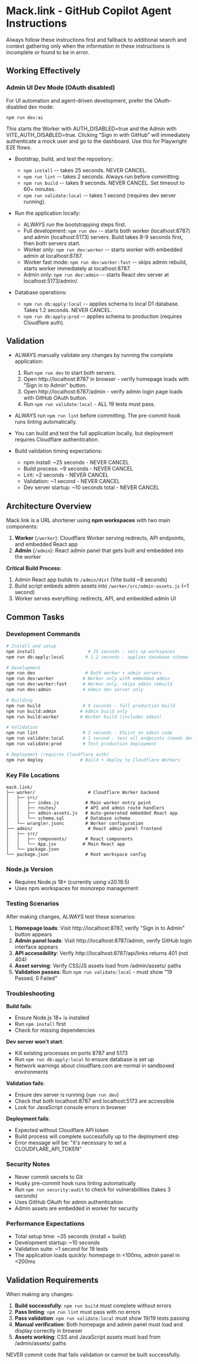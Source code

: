 # Mack.link - GitHub Copilot Agent Instructions

Always follow these instructions first and fallback to additional search and context gathering only when the information in these instructions is incomplete or found to be in error.

## Working Effectively

### Admin UI Dev Mode (OAuth disabled)

For UI automation and agent-driven development, prefer the OAuth-disabled dev mode:

```
npm run dev:ai
```

This starts the Worker with AUTH_DISABLED=true and the Admin with VITE_AUTH_DISABLED=true. Clicking “Sign in with GitHub” will immediately authenticate a mock user and go to the dashboard. Use this for Playwright E2E flows.

- Bootstrap, build, and test the repository:
  - `npm install` -- takes 25 seconds. NEVER CANCEL.
  - `npm run lint` -- takes 2 seconds. Always run before committing.
  - `npm run build` -- takes 9 seconds. NEVER CANCEL. Set timeout to 60+ minutes.
  - `npm run validate:local` -- takes 1 second (requires dev server running).

- Run the application locally:
  - ALWAYS run the bootstrapping steps first.
  - Full development: `npm run dev` -- starts both worker (localhost:8787) and admin (localhost:5173) servers. Build takes 8-9 seconds first, then both servers start.
  - Worker only: `npm run dev:worker` -- starts worker with embedded admin at localhost:8787.
  - Worker fast mode: `npm run dev:worker:fast` -- skips admin rebuild, starts worker immediately at localhost:8787.
  - Admin only: `npm run dev:admin` -- starts React dev server at localhost:5173/admin/.

- Database operations:
  - `npm run db:apply:local` -- applies schema to local D1 database. Takes 1.2 seconds. NEVER CANCEL.
  - `npm run db:apply:prod` -- applies schema to production (requires Cloudflare auth).

## Validation

- ALWAYS manually validate any changes by running the complete application:
  1. Run `npm run dev` to start both servers.
  2. Open http://localhost:8787 in browser - verify homepage loads with "Sign in to Admin" button.
  3. Open http://localhost:8787/admin - verify admin login page loads with GitHub OAuth button.
  4. Run `npm run validate:local` - ALL 19 tests must pass.

- ALWAYS run `npm run lint` before committing. The pre-commit hook runs linting automatically.

- You can build and test the full application locally, but deployment requires Cloudflare authentication.

- Build validation timing expectations:
  - npm install: ~25 seconds - NEVER CANCEL
  - Build process: ~9 seconds - NEVER CANCEL
  - Lint: ~2 seconds - NEVER CANCEL
  - Validation: ~1 second - NEVER CANCEL
  - Dev server startup: ~10 seconds total - NEVER CANCEL

## Architecture Overview

Mack.link is a URL shortener using **npm workspaces** with two main components:

1. **Worker** (`/worker`): Cloudflare Worker serving redirects, API endpoints, and embedded React app
2. **Admin** (`/admin`): React admin panel that gets built and embedded into the worker

**Critical Build Process:**
1. Admin React app builds to `/admin/dist` (Vite build ~8 seconds)
2. Build script embeds admin assets into `/worker/src/admin-assets.js` (~1 second)
3. Worker serves everything: redirects, API, and embedded admin UI

## Common Tasks

### Development Commands
```bash
# Install and setup
npm install                    # 25 seconds - sets up workspaces
npm run db:apply:local        # 1.2 seconds - applies database schema

# Development
npm run dev                   # Both worker + admin servers
npm run dev:worker           # Worker only with embedded admin
npm run dev:worker:fast      # Worker only, skips admin rebuild
npm run dev:admin            # Admin dev server only

# Building
npm run build                # 9 seconds - full production build
npm run build:admin         # Admin build only
npm run build:worker        # Worker build (includes admin)

# Validation
npm run lint                 # 2 seconds - ESLint on admin code
npm run validate:local       # 1 second - test all endpoints (needs dev server)
npm run validate:prod        # Test production deployment

# Deployment (requires Cloudflare auth)
npm run deploy              # Build + deploy to Cloudflare Workers
```

### Key File Locations
```
mack.link/
├── worker/                    # Cloudflare Worker backend
│   ├── src/
│   │   ├── index.js          # Main worker entry point
│   │   ├── routes/           # API and admin route handlers
│   │   ├── admin-assets.js   # Auto-generated embedded React app
│   │   └── schema.sql        # Database schema
│   └── wrangler.jsonc        # Worker configuration
├── admin/                     # React admin panel frontend
│   ├── src/
│   │   ├── components/       # React components
│   │   └── App.jsx          # Main React app
│   └── package.json
└── package.json              # Root workspace config
```

### Node.js Version
- Requires Node.js 18+ (currently using v20.19.5)
- Uses npm workspaces for monorepo management

### Testing Scenarios
After making changes, ALWAYS test these scenarios:
1. **Homepage loads**: Visit http://localhost:8787, verify "Sign in to Admin" button appears
2. **Admin panel loads**: Visit http://localhost:8787/admin, verify GitHub login interface appears
3. **API accessibility**: Verify http://localhost:8787/api/links returns 401 (not 404)
4. **Asset serving**: Verify CSS/JS assets load from /admin/assets/ paths
5. **Validation passes**: Run `npm run validate:local` - must show "19 Passed, 0 Failed"

### Troubleshooting

**Build fails**: 
- Ensure Node.js 18+ is installed
- Run `npm install` first
- Check for missing dependencies

**Dev server won't start**:
- Kill existing processes on ports 8787 and 5173
- Run `npm run db:apply:local` to ensure database is set up
- Network warnings about cloudflare.com are normal in sandboxed environments

**Validation fails**:
- Ensure dev server is running (`npm run dev`)
- Check that both localhost:8787 and localhost:5173 are accessible
- Look for JavaScript console errors in browser

**Deployment fails**:
- Expected without Cloudflare API token
- Build process will complete successfully up to the deployment step
- Error message will be: "it's necessary to set a CLOUDFLARE_API_TOKEN"

### Security Notes
- Never commit secrets to Git
- Husky pre-commit hook runs linting automatically
- Run `npm run security:audit` to check for vulnerabilities (takes 3 seconds)
- Uses GitHub OAuth for admin authentication
- Admin assets are embedded in worker for security

### Performance Expectations
- Total setup time: ~35 seconds (install + build)
- Development startup: ~10 seconds
- Validation suite: ~1 second for 19 tests
- The application loads quickly: homepage in <100ms, admin panel in <200ms

## Validation Requirements

When making any changes:

1. **Build successfully**: `npm run build` must complete without errors
2. **Pass linting**: `npm run lint` must pass with no errors
3. **Pass validation**: `npm run validate:local` must show 19/19 tests passing
4. **Manual verification**: Both homepage and admin panel must load and display correctly in browser
5. **Assets working**: CSS and JavaScript assets must load from /admin/assets/ paths

NEVER commit code that fails validation or cannot be built successfully.